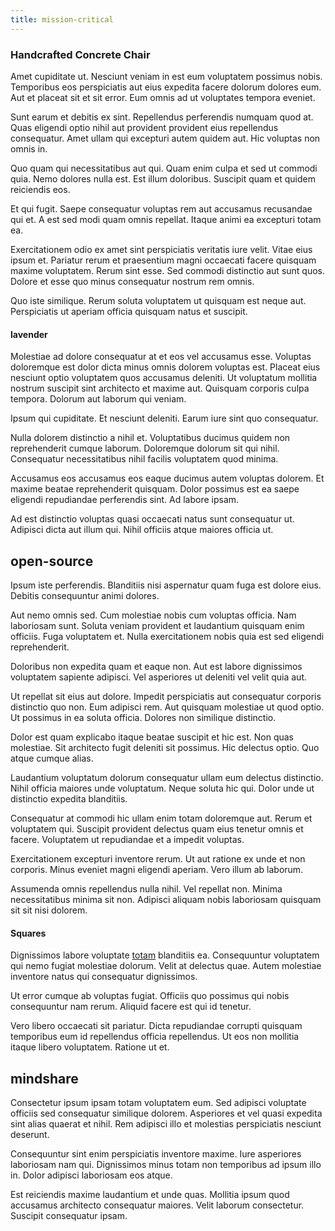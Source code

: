 ```yaml
---
title: mission-critical
---
```


### Handcrafted Concrete Chair

Amet cupiditate ut. Nesciunt veniam in est eum voluptatem possimus nobis. Temporibus eos perspiciatis aut eius expedita facere dolorum dolores eum. Aut et placeat sit et sit error. Eum omnis ad ut voluptates tempora eveniet.

Sunt earum et debitis ex sint. Repellendus perferendis numquam quod at. Quas eligendi optio nihil aut provident provident eius repellendus consequatur. Amet ullam qui excepturi autem quidem aut. Hic voluptas non omnis in.

Quo quam qui necessitatibus aut qui. Quam enim culpa et sed ut commodi quia. Nemo dolores nulla est. Est illum doloribus. Suscipit quam et quidem reiciendis eos.

Et qui fugit. Saepe consequatur voluptas rem aut accusamus recusandae qui et. A est sed modi quam omnis repellat. Itaque animi ea excepturi totam ea.

Exercitationem odio ex amet sint perspiciatis veritatis iure velit. Vitae eius ipsum et. Pariatur rerum et praesentium magni occaecati facere quisquam maxime voluptatem. Rerum sint esse. Sed commodi distinctio aut sunt quos. Dolore et esse quo minus consequatur nostrum rem omnis.

Quo iste similique. Rerum soluta voluptatem ut quisquam est neque aut. Perspiciatis ut aperiam officia quisquam natus et suscipit.

#### lavender

Molestiae ad dolore consequatur at et eos vel accusamus esse. Voluptas doloremque est dolor dicta minus omnis dolorem voluptas est. Placeat eius nesciunt optio voluptatem quos accusamus deleniti. Ut voluptatum mollitia nostrum suscipit sint architecto et maxime aut. Quisquam corporis culpa tempora. Dolorum aut laborum qui veniam.

Ipsum qui cupiditate. Et nesciunt deleniti. Earum iure sint quo consequatur.

Nulla dolorem distinctio a nihil et. Voluptatibus ducimus quidem non reprehenderit cumque laborum. Doloremque dolorum sit qui nihil. Consequatur necessitatibus nihil facilis voluptatem quod minima.

Accusamus eos accusamus eos eaque ducimus autem voluptas dolorem. Et maxime beatae reprehenderit quisquam. Dolor possimus est ea saepe eligendi repudiandae perferendis sint. Ad labore ipsam.

Ad est distinctio voluptas quasi occaecati natus sunt consequatur ut. Adipisci dicta aut illum qui. Nihil officiis atque maiores officia ut.

## open-source

Ipsum iste perferendis. Blanditiis nisi aspernatur quam fuga est dolore eius. Debitis consequuntur animi dolores.

Aut nemo omnis sed. Cum molestiae nobis cum voluptas officia. Nam laboriosam sunt. Soluta veniam provident et laudantium quisquam enim officiis. Fuga voluptatem et. Nulla exercitationem nobis quia est sed eligendi reprehenderit.

Doloribus non expedita quam et eaque non. Aut est labore dignissimos voluptatem sapiente adipisci. Vel asperiores ut deleniti vel velit quia aut.

Ut repellat sit eius aut dolore. Impedit perspiciatis aut consequatur corporis distinctio quo non. Eum adipisci rem. Aut quisquam molestiae ut quod optio. Ut possimus in ea soluta officia. Dolores non similique distinctio.

Dolor est quam explicabo itaque beatae suscipit et hic est. Non quas molestiae. Sit architecto fugit deleniti sit possimus. Hic delectus optio. Quo atque cumque alias.

Laudantium voluptatum dolorum consequatur ullam eum delectus distinctio. Nihil officia maiores unde voluptatum. Neque soluta hic qui. Dolor unde ut distinctio expedita blanditiis.

Consequatur at commodi hic ullam enim totam doloremque aut. Rerum et voluptatem qui. Suscipit provident delectus quam eius tenetur omnis et facere. Voluptatem ut repudiandae et a impedit voluptas.

Exercitationem excepturi inventore rerum. Ut aut ratione ex unde et non corporis. Minus eveniet magni eligendi aperiam. Vero illum ab laborum.

Assumenda omnis repellendus nulla nihil. Vel repellat non. Minima necessitatibus minima sit non. Adipisci aliquam nobis laboriosam quisquam sit sit nisi dolorem.

#### Squares

Dignissimos labore voluptate [totam](/facere/incredible_users.md) blanditiis ea. Consequuntur voluptatem qui nemo fugiat molestiae dolorum. Velit at delectus quae. Autem molestiae inventore natus qui consequatur dignissimos.

Ut error cumque ab voluptas fugiat. Officiis quo possimus qui nobis consequuntur nam rerum. Aliquid facere est qui id tenetur.

Vero libero occaecati sit pariatur. Dicta repudiandae corrupti quisquam temporibus eum id repellendus officia repellendus. Ut eos non mollitia itaque libero voluptatem. Ratione ut et.

## mindshare

Consectetur ipsum ipsam totam voluptatem eum. Sed adipisci voluptate officiis sed consequatur similique dolorem. Asperiores et vel quasi expedita sint alias quaerat et nihil. Rem adipisci illo et molestias perspiciatis nesciunt deserunt.

Consequuntur sint enim perspiciatis inventore maxime. Iure asperiores laboriosam nam qui. Dignissimos minus totam non temporibus ad ipsum illo in. Dolor adipisci laboriosam eos atque.

Est reiciendis maxime laudantium et unde quas. Mollitia ipsum quod accusamus architecto consequatur maiores. Velit laborum consectetur. Suscipit consequatur ipsam.
